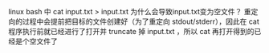 linux bash 中 cat input.txt > input.txt 为什么会导致input.txt变为空文件？
重定向的过程中会提前把目标的文件创建好（为了重定向 stdout/stderr），因此在 cat 程序执行前就已经进行了打开并 truncate 掉 input.txt ，所以 cat 再打开得到的已经是个空文件了
